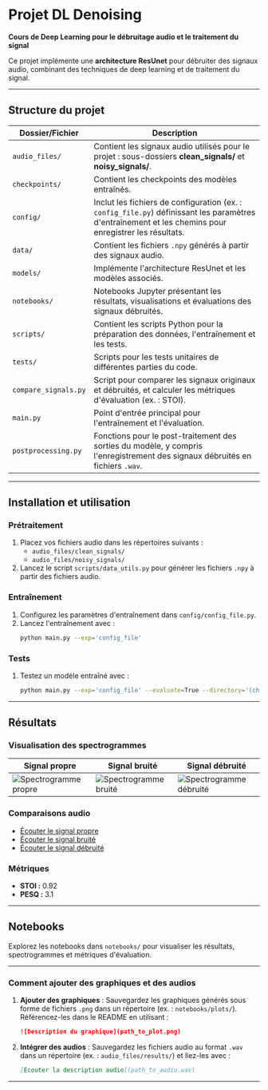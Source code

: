 # Projet DL Denoising

**Cours de Deep Learning pour le débruitage audio et le traitement du signal**

Ce projet implémente une **architecture ResUnet** pour débruiter des signaux audio, combinant des techniques de deep learning et de traitement du signal.

---

## Structure du projet

| **Dossier/Fichier**         | **Description**                                                                                                                                                                   |
|-----------------------------|-----------------------------------------------------------------------------------------------------------------------------------------------------------------------------------|
| `audio_files/`             | Contient les signaux audio utilisés pour le projet : sous-dossiers **clean_signals/** et **noisy_signals/**.                                                                    |
| `checkpoints/`             | Contient les checkpoints des modèles entraînés.                                                                                                                                 |
| `config/`                  | Inclut les fichiers de configuration (ex. : `config_file.py`) définissant les paramètres d'entraînement et les chemins pour enregistrer les résultats.       |
| `data/`                    | Contient les fichiers `.npy` générés à partir des signaux audio.                                                                                              |
| `models/`                  | Implémente l'architecture ResUnet et les modèles associés.                                                                                                           |
| `notebooks/`               | Notebooks Jupyter présentant les résultats, visualisations et évaluations des signaux débruités.                                                             |
| `scripts/`                 | Contient les scripts Python pour la préparation des données, l'entraînement et les tests.                                                                               |
| `tests/`                   | Scripts pour les tests unitaires de différentes parties du code.                                                                                                               |
| `compare_signals.py`       | Script pour comparer les signaux originaux et débruités, et calculer les métriques d'évaluation (ex. : STOI).                                                       |
| `main.py`                  | Point d'entrée principal pour l'entraînement et l'évaluation.                                                                                                          |
| `postprocessing.py`        | Fonctions pour le post-traitement des sorties du modèle, y compris l'enregistrement des signaux débruités en fichiers `.wav`.                                          |

---

## Installation et utilisation

### Prétraitement
1. Placez vos fichiers audio dans les répertoires suivants :
   - `audio_files/clean_signals/`
   - `audio_files/noisy_signals/`
2. Lancez le script `scripts/data_utils.py` pour générer les fichiers `.npy` à partir des fichiers audio.

### Entraînement
1. Configurez les paramètres d'entraînement dans `config/config_file.py`.
2. Lancez l'entraînement avec :
   ```bash
   python main.py --exp='config_file'
   ```

### Tests
1. Testez un modèle entraîné avec :
   ```bash
   python main.py --exp='config_file' --evaluate=True --directory='(chemin vers le modèle)'
   ```

---

## Résultats

### Visualisation des spectrogrammes

| **Signal propre**           | **Signal bruité**          | **Signal débruité**          |
|-----------------------------|----------------------------|--------------------------------|
| ![Spectrogramme propre](path_to_clean_signal_plot.png) | ![Spectrogramme bruité](path_to_noisy_signal_plot.png) | ![Spectrogramme débruité](path_to_denoised_signal_plot.png) |

### Comparaisons audio
- [Écouter le signal propre](path_to_clean_signal.wav)
- [Écouter le signal bruité](path_to_noisy_signal.wav)
- [Écouter le signal débruité](path_to_denoised_signal.wav)

### Métriques
- **STOI :** 0.92
- **PESQ :** 3.1

---

## Notebooks
Explorez les notebooks dans `notebooks/` pour visualiser les résultats, spectrogrammes et métriques d'évaluation.

---

### Comment ajouter des graphiques et des audios
1. **Ajouter des graphiques** : Sauvegardez les graphiques générés sous forme de fichiers `.png` dans un répertoire (ex. : `notebooks/plots/`). Référencez-les dans le README en utilisant :
   ```markdown
   ![Description du graphique](path_to_plot.png)
   ```
2. **Intégrer des audios** : Sauvegardez les fichiers audio au format `.wav` dans un répertoire (ex. : `audio_files/results/`) et liez-les avec :
   ```markdown
   [Écouter la description audio](path_to_audio.wav)
   ```

---
